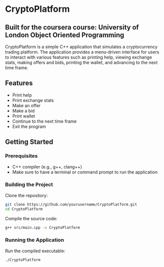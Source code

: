# CryptoPlatform

## Built for the coursera course: University of London Object Oriented Programming

CryptoPlatform is a simple C++ application that simulates a cryptocurrency trading platform. The application provides a menu-driven interface for users to interact with various features such as printing help, viewing exchange stats, making offers and bids, printing the wallet, and advancing to the next time frame.

## Features

- Print help
- Print exchange stats
- Make an offer
- Make a bid
- Print wallet
- Continue to the next time frame
- Exit the program

## Getting Started

### Prerequisites

- C++ compiler (e.g., g++, clang++)
- Make sure to have a terminal or command prompt to run the application

### Building the Project

Clone the repository:

```sh
git clone https://github.com/yourusername/CryptoPlatform.git
cd CryptoPlatform
```

Compile the source code:

```sh
g++ src/main.cpp -o CryptoPlatform
```

### Running the Application

Run the compiled executable:

```sh
./CryptoPlatform
```
